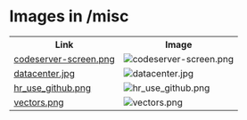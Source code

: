 # Images in /misc

<!-- This README lists all image files in the /misc directory -->
<table>
  <tr>
    <th>Link</th>
    <th>Image</th>
  </tr>
  <tr>
    <td><a href="https://images.jointheleague.org/misc/codeserver-screen.png">codeserver-screen.png</a></td>
    <td><img src="https://images.jointheleague.org/misc/codeserver-screen.png" alt="codeserver-screen.png" style="max-width:200px; max-height:200px;"></td>
  </tr>
  <tr>
    <td><a href="https://images.jointheleague.org/misc/datacenter.jpg">datacenter.jpg</a></td>
    <td><img src="https://images.jointheleague.org/misc/datacenter.jpg" alt="datacenter.jpg" style="max-width:200px; max-height:200px;"></td>
  </tr>
  <tr>
    <td><a href="https://images.jointheleague.org/misc/hr_use_github.png">hr_use_github.png</a></td>
    <td><img src="https://images.jointheleague.org/misc/hr_use_github.png" alt="hr_use_github.png" style="max-width:200px; max-height:200px;"></td>
  </tr>
  <tr>
    <td><a href="https://images.jointheleague.org/misc/vectors.png">vectors.png</a></td>
    <td><img src="https://images.jointheleague.org/misc/vectors.png" alt="vectors.png" style="max-width:200px; max-height:200px;"></td>
  </tr>
</table>

